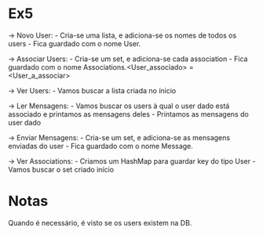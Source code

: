 # Ex5
-> Novo User:
    - Cria-se uma lista, e adiciona-se os nomes de todos os users
    - Fica guardado com o nome User.<User>

-> Associar Users: 
    - Cria-se um set, e adiciona-se cada association
    - Fica guardado com o nome Associations.<User_associado> = <User_a_associar>

-> Ver Users:
    - Vamos buscar a lista criada no ínicio

-> Ler Mensagens:
    - Vamos buscar os users à qual o user dado está associado e printamos as mensagens deles
    - Printamos as mensagens do user dado

-> Enviar Mensagens:
    - Cria-se um set, e adiciona-se as mensagens enviadas do user
    - Fica guardado com o nome Message.<User>

-> Ver Associations:
    - Criamos um HashMap para guardar key<value> do tipo User<Associations>
    - Vamos buscar o set criado início

# Notas
Quando é necessário, é visto se os users existem na DB.